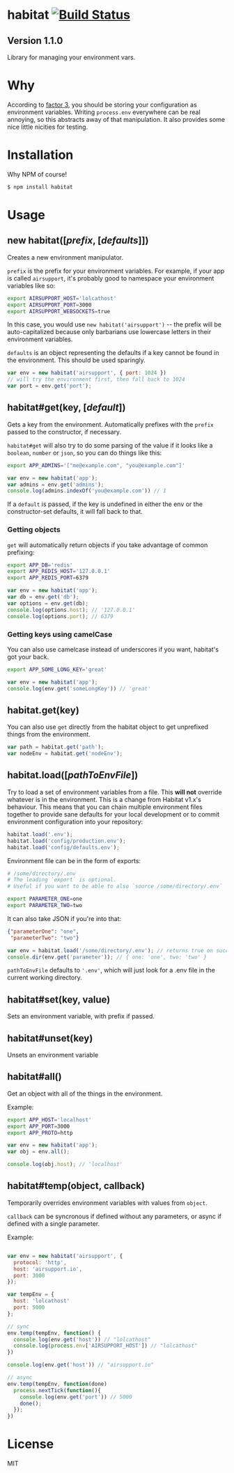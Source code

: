 # habitat [![Build Status](https://secure.travis-ci.org/brianloveswords/habitat.png)](http://travis-ci.org/brianloveswords/habitat)
## Version 1.1.0

Library for managing your environment vars.

# Why

According to [factor 3](http://www.12factor.net/config), you should be
storing your configuration as environment variables. Writing
`process.env` everywhere can be real annoying, so this abstracts away of
that manipulation. It also provides some nice little nicities for testing.

# Installation

Why NPM of course!

```bash
$ npm install habitat
```

# Usage

## new habitat([*prefix*, [*defaults*]])

Creates a new environment manipulator.

`prefix` is the prefix for your environment variables. For example, if
your app is called `airsupport`, it's probably good to namespace your
environment variables like so:

```bash
export AIRSUPPORT_HOST='lolcathost'
export AIRSUPPORT_PORT=3000
export AIRSUPPORT_WEBSOCKETS=true
```

In this case, you would use  `new habitat('airsupport')` -- the prefix will be
auto-capitalized because only barbarians use lowercase letters in their
environment variables.

`defaults` is an object representing the defaults if a key cannot be
found in the environment. This should be used sparingly.

```js
var env = new habitat('airsupport', { port: 1024 })
// will try the environment first, then fall back to 1024
var port = env.get('port');
```

## habitat#get(key, [*default*])

Gets a key from the environment. Automatically prefixes with the
`prefix` passed to the constructor, if necessary.

`habitat#get` will also try to do some parsing of the value if it looks
like a `boolean`, `number` or `json`, so you can do things like this:

```bash
export APP_ADMINS='["me@example.com", "you@example.com"]'
```
```js
var env = new habitat('app');
var admins = env.get('admins');
console.log(admins.indexOf('you@example.com')) // 1
```

If a `default` is passed, if the key is undefined in either the env or
the constructor-set defaults, it will fall back to that.

### Getting objects
`get` will automatically return objects if you take advantage of common prefixing:

```bash
export APP_DB='redis'
export APP_REDIS_HOST='127.0.0.1'
export APP_REDIS_PORT=6379
```

```js
var env = new habitat('app');
var db = env.get('db');
var options = env.get(db);
console.log(options.host); // '127.0.0.1'
console.log(options.port); // 6379
```

### Getting keys using camelCase
You can also use camelcase instead of underscores if you want, habitat's
got your back.

```bash
export APP_SOME_LONG_KEY='great'
```

```js
var env = new habitat('app');
console.log(env.get('someLongKey')) // 'great'
```

## habitat.get(key)

You can also use `get` directly from the habitat object to get
unprefixed things from the environment.

```js
var path = habitat.get('path');
var nodeEnv = habitat.get('nodeEnv');
```

## habitat.load([*pathToEnvFile*])
Try to load a set of environment variables from a file. This **will
not** override whatever is in the environment. This is a change from
Habitat v1.x's behaviour. This means that you can chain multiple
environment files together to provide sane defaults for your local
development or to commit environment configuration into your repository:

```js
habitat.load('.env');
habitat.load('config/production.env');
habitat.load('config/defaults.env');
```

Environment file can be in the form of exports:

```bash
# /some/directory/.env
# The leading `export` is optional.
# Useful if you want to be able to also `source /some/directory/.env`

export PARAMETER_ONE=one
export PARAMETER_TWO=two
```

It can also take JSON if you're into that:

```json
{"parameterOne": "one",
 "parameterTwo": "two"}
```

```js
var env = habitat.load('/some/directory/.env'); // returns true on success
console.dir(env.get('parameter')); // { one: 'one', two: 'two' }
```

`pathToEnvFile` defaults to `'.env'`, which will just look for a .env
file in the current working directory.

## habitat#set(key, value)

Sets an environment variable, with prefix if passed.

## habitat#unset(key)

Unsets an environment variable

## habitat#all()

Get an object with all of the things in the environment.

Example:

```bash
export APP_HOST='localhost'
export APP_PORT=3000
export APP_PROTO=http
```
```js
var env = new habitat('app');
var obj = env.all();

console.log(obj.host); // 'localhost'
```

## habitat#temp(object, callback)

Temporarily overrides environment variables with values from `object`.

`callback` can be syncronous if defined without any parameters, or async
if defined with a single parameter.

Example:
```js

var env = new habitat('airsupport', {
  protocol: 'http',
  host: 'airsupport.io',
  port: 3000
});

var tempEnv = {
  host: 'lolcathost'
  port: 5000
};

// sync
env.temp(tempEnv, function() {
  console.log(env.get('host')) // "lolcathost"
  console.log(process.env['AIRSUPPORT_HOST']) // "lolcathost"
})

console.log(env.get('host')) // "airsupport.io"

// async
env.temp(tempEnv, function(done)
  process.nextTick(function(){
    console.log(env.get('port')) // 5000
    done();
  });
})
```
# License

MIT
